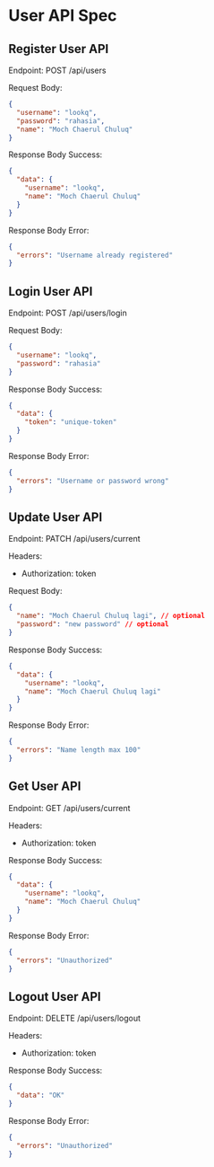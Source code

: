 # User API Spec

## Register User API

Endpoint: POST /api/users

Request Body:
```json
{
  "username": "lookq",
  "password": "rahasia",
  "name": "Moch Chaerul Chuluq"
}
```

Response Body Success:
```json
{
  "data": {
    "username": "lookq",
    "name": "Moch Chaerul Chuluq"
  }
}
```

Response Body Error:
```json
{
  "errors": "Username already registered"
}
```

## Login User API

Endpoint: POST /api/users/login

Request Body:
```json
{
  "username": "lookq",
  "password": "rahasia"
}
```

Response Body Success:

```json
{
  "data": {
    "token": "unique-token"
  }
}
```

Response Body Error:

```json
{
  "errors": "Username or password wrong"
}
```

## Update User API

Endpoint: PATCH /api/users/current

Headers:
- Authorization: token

Request Body:

```json
{
  "name": "Moch Chaerul Chuluq lagi", // optional
  "password": "new password" // optional
}
```

Response Body Success:

```json
{
  "data": {
    "username": "lookq",
    "name": "Moch Chaerul Chuluq lagi"
  }
}
```

Response Body Error:

```json
{
  "errors": "Name length max 100"
}
```

## Get User API

Endpoint: GET /api/users/current

Headers:
- Authorization: token

Response Body Success:

```json
{
  "data": {
    "username": "lookq",
    "name": "Moch Chaerul Chuluq"
  }
}
```

Response Body Error:
```json
{
  "errors": "Unauthorized"
}
```

## Logout User API

Endpoint: DELETE /api/users/logout

Headers:
- Authorization: token

Response Body Success:

```json
{
  "data": "OK"
}
```

Response Body Error:

```json
{
  "errors": "Unauthorized"
}
```